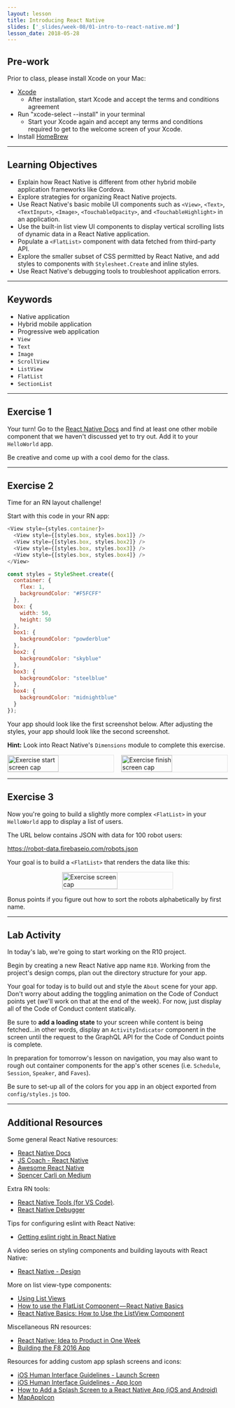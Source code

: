 ```yaml
---
layout: lesson
title: Introducing React Native
slides: ['_slides/week-08/01-intro-to-react-native.md']
lesson_date: 2018-05-28
---
```


## Pre-work

Prior to class, please install Xcode on your Mac:

* [Xcode](https://developer.apple.com/xcode/)
  * After installation, start Xcode and accept the terms and conditions agreement
* Run "xcode-select --install" in your terminal
  * Start your Xcode again and accept any terms and conditions required to get to the welcome screen of your Xcode.
* Install [HomeBrew](https://brew.sh/)

---

## Learning Objectives

* Explain how React Native is different from other hybrid mobile application frameworks like Cordova.
* Explore strategies for organizing React Native projects.
* Use React Native's basic mobile UI components such as `<View>`, `<Text>`, `<TextInput>`, `<Image>`, `<TouchableOpacity>`, and `<TouchableHighlight>` in an application.
* Use the built-in list view UI components to display vertical scrolling lists of dynamic data in a React Native application.
* Populate a `<FlatList>` component with data fetched from third-party API.
* Explore the smaller subset of CSS permitted by React Native, and add styles to components with `Stylesheet.Create` and inline styles.
* Use React Native's debugging tools to troubleshoot application errors.

---

## Keywords

* Native application
* Hybrid mobile application
* Progressive web application
* `View`
* `Text`
* `Image`
* `ScrollView`
* `ListView`
* `FlatList`
* `SectionList`

---

## Exercise 1

Your turn! Go to the [React Native Docs](https://facebook.github.io/react-native/docs/getting-started.html) and find at least one other mobile component that we haven't discussed yet to try out. Add it to your `HelloWorld` app.

Be creative and come up with a cool demo for the class.

---

## Exercise 2

Time for an RN layout challenge!

Start with this code in your RN app:

```js
<View style={styles.container}>
  <View style={[styles.box, styles.box1]} />
  <View style={[styles.box, styles.box2]} />
  <View style={[styles.box, styles.box3]} />
  <View style={[styles.box, styles.box4]} />
</View>
```

```js
const styles = StyleSheet.create({
  container: {
    flex: 1,
    backgroundColor: "#F5FCFF"
  },
  box: {
    width: 50,
    height: 50
  },
  box1: {
    backgroundColor: "powderblue"
  },
  box2: {
    backgroundColor: "skyblue"
  },
  box3: {
    backgroundColor: "steelblue"
  },
  box4: {
    backgroundColor: "midnightblue"
  }
});
```

Your app should look like the first screenshot below. After adjusting the styles, your app should look like the second screenshot.

**Hint:** Look into React Native's `Dimensions` module to complete this exercise.

<p style="display: flex; justify-content: space-between;" }>
  <img src="/public/exercises/rn1-e2-start.png" alt="Exercise start screen cap" style="width: 48%; height: 48%; border: 1px solid #e2e2e2;"/>
  <img src="/public/exercises/rn1-e2-finish.png" alt="Exercise finish screen cap" style="width: 48%; height: 48%; border: 1px solid #e2e2e2;"/>
</p>

---

## Exercise 3

Now you're going to build a slightly more complex `<FlatList>` in your `HelloWorld` app to display a list of users.

The URL below contains JSON with data for 100 robot users:

https://robot-data.firebaseio.com/robots.json

Your goal is to build a `<FlatList>` that renders the data like this:

<p style="display: flex; justify-content: center;" }>
  <img src="/public/exercises/rn1-e3.png" alt="Exercise screen cap" style="width: 50%; height: 50%;border: 1px solid #e2e2e2;"/>
</p>

Bonus points if you figure out how to sort the robots alphabetically by first name.

---

## Lab Activity

In today's lab, we're going to start working on the R10 project.

Begin by creating a new React Native app name `R10`. Working from the project's design comps, plan out the directory structure for your app.

Your goal for today is to build out and style the `About` scene for your app. Don't worry about adding the toggling animation on the Code of Conduct points yet (we'll work on that at the end of the week). For now, just display all of the Code of Conduct content statically.

Be sure to **add a loading state** to your screen while content is being fetched...in other words, display an `ActivityIndicator` component in the screen until the request to the GraphQL API for the Code of Conduct points is complete.

In preparation for tomorrow's lesson on navigation, you may also want to rough out container components for the app's other scenes (i.e. `Schedule`, `Session`, `Speaker`, and `Faves`).

Be sure to set-up all of the colors for you app in an object exported from `config/styles.js` too.

---

## Additional Resources

Some general React Native resources:

* [React Native Docs](https://facebook.github.io/react-native/docs/getting-started.html)
* [JS Coach - React Native](https://js.coach/react-native)
* [Awesome React Native](https://github.com/jondot/awesome-react-native)
* [Spencer Carli on Medium](https://medium.com/@spencer_carli)

Extra RN tools:

* [React Native Tools (for VS Code)](https://github.com/Microsoft/vscode-react-native).
* [React Native Debugger](https://github.com/jhen0409/react-native-debugger)

Tips for configuring eslint with React Native:

* [Getting eslint right in React Native](https://medium.com/the-react-native-log/getting-eslint-right-in-react-native-bd27524cc77b#.g7alsqenx)

A video series on styling components and building layouts with React Native:

* [React Native - Design](https://www.youtube.com/playlist?list=PL7D-0n1z1EbhkundIsOBaN_mlLvV4_hyO)

More on list view-type components:

* [Using List Views](http://facebook.github.io/react-native/docs/using-a-listview.html)
* [How to use the FlatList Component — React Native Basics](https://medium.com/react-native-development/how-to-use-the-flatlist-component-react-native-basics-92c482816fe6)
* [React Native Basics: How to Use the ListView Component](https://medium.com/differential/react-native-basics-how-to-use-the-listview-component-a0ec44cf1fe8#.asxki5zib)

Miscellaneous RN resources:

* [React Native: Idea to Product in One Week](https://medium.com/adjust-creative/prototyping-with-react-native-an-idea-to-production-in-one-week-3a6b4f474897#.ysexqnc13)
* [Building the F8 2016 App](http://makeitopen.com/tutorials/building-the-f8-app/planning/)

Resources for adding custom app splash screens and icons:

* [iOS Human Interface Guidelines - Launch Screen](https://developer.apple.com/ios/human-interface-guidelines/graphics/launch-screen/)
* [iOS Human Interface Guidelines - App Icon](https://developer.apple.com/ios/human-interface-guidelines/graphics/app-icon/)
* [How to Add a Splash Screen to a React Native App (iOS and Android)](https://medium.com/handlebar-labs/how-to-add-a-splash-screen-to-a-react-native-app-ios-and-android-30a3cec835ae)
* [MapAppIcon](https://makeappicon.com/)
